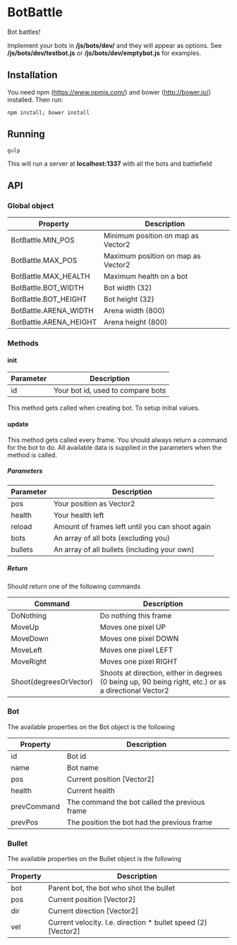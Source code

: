 BotBattle
========

Bot battles!

Implement your bots in __/js/bots/dev/__ and they will appear as options. See __/js/bots/dev/testbot.js__ or __/js/bots/dev/emptybot.js__ for examples.

## Installation

You need npm (https://www.npmjs.com/) and bower (http://bower.io/) installed. Then run:

    npm install; bower install

## Running

    gulp

This will run a server at __localhost:1337__ with all the bots and battlefield

## API

### Global object

Property               | Description
---------------------- | -------------
BotBattle.MIN_POS      | Minimum position on map as Vector2
BotBattle.MAX_POS      | Maximum position on map as Vector2
BotBattle.MAX_HEALTH   | Maximum health on a bot
BotBattle.BOT_WIDTH    | Bot width (32)
BotBattle.BOT_HEIGHT   | Bot height (32)
BotBattle.ARENA_WIDTH  | Arena width (800)
BotBattle.ARENA_HEIGHT | Arena height (800)


### Methods

#### init
Parameter | Description
--------- | -------------
id        | Your bot id, used to compare bots

This method gets called when creating bot. To setup initial values.

#### update

This method gets called every frame. You should always return a command for the bot to do. All available data is supplied in the parameters when the method is called.

##### Parameters
Parameter | Description
--------- | -------------
pos       | Your position as Vector2
health    | Your health left
reload    | Amount of frames left until you can shoot again
bots      | An array of all bots (excluding you)
bullets   | An array of all bullets (including your own)

##### Return
Should return one of the following commands

Command   | Description
--------- | -------------
DoNothing | Do nothing this frame
MoveUp    | Moves one pixel UP
MoveDown  | Moves one pixel DOWN
MoveLeft  | Moves one pixel LEFT
MoveRight | Moves one pixel RIGHT
Shoot(degreesOrVector) | Shoots at direction, either in degrees (0 being up, 90 being right, etc.) or as a directional Vector2


### Bot

The available properties on the Bot object is the following

Property    | Description
----------- | -------------
id          | Bot id
name        | Bot name
pos         | Current position [Vector2]
health      | Current health
prevCommand | The command the bot called the previous frame
prevPos     | The position the bot had the previous frame


### Bullet

The available properties on the Bullet object is the following

Property   | Description
---------- | -------------
bot        | Parent bot, the bot who shot the bullet
pos        | Current position [Vector2]
dir        | Current direction [Vector2]
vel        | Current velocity. I.e. direction * bullet speed (2) [Vector2]
